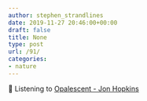 ```yaml
---
author: stephen_strandlines
date: 2019-11-27 20:46:00+00:00
draft: false
title: None
type: post
url: /91/
categories:
- nature
---
```


🎵 Listening to [Opalescent - Jon Hopkins](https://album.link/gb/i/305037953)
